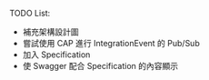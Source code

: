 TODO List:
- 補充架構設計圖
- 嘗試使用 CAP 進行 IntegrationEvent 的 Pub/Sub
- 加入 Specification
- 使 Swagger 配合 Specification 的內容顯示